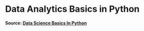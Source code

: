 # Data Analytics Basics in Python

#### Source: [Data Science Basics In Python](https://www.youtube.com/playlist?list=PLG19vXLQHvSAufDFgZEFAYQEwMJXklnQV)
